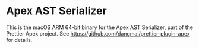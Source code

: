# Apex AST Serializer

This is the macOS ARM 64-bit binary for the Apex AST Serializer,
part of the Prettier Apex project.
See https://github.com/dangmai/prettier-plugin-apex for details.
